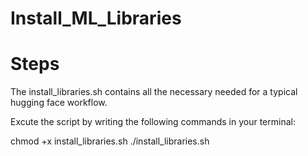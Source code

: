 # Install_ML_Libraries



# Steps
The install_libraries.sh contains all the necessary needed for a typical hugging face workflow.

Excute the script by writing the following commands in your terminal:

chmod +x install_libraries.sh
./install_libraries.sh

